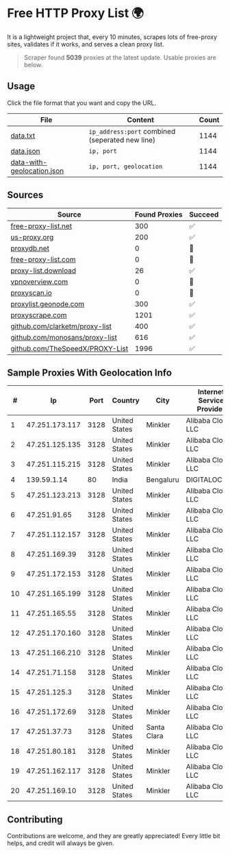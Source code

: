 
# Free HTTP Proxy List 🌍

It is a lightweight project that, every 10 minutes, scrapes lots of free-proxy sites, validates if it works, and serves a clean proxy list.


> Scraper found **5039** proxies at the latest update. Usable proxies are below.

## Usage

Click the file format that you want and copy the URL.


|File|Content|Count|
|----|-------|-----|
|[data.txt](https://raw.githubusercontent.com/themiralay/Proxy-List-World/master/data.txt)|`ip_address:port` combined (seperated new line)|1144|
|[data.json](https://raw.githubusercontent.com/themiralay/Proxy-List-World/master/data.json)|`ip, port`|1144|
|[data-with-geolocation.json](https://raw.githubusercontent.com/themiralay/Proxy-List-World/master/data-with-geolocation.json)|`ip, port, geolocation`|1144|

## Sources

|Source|Found Proxies|Succeed|
|------|-------------|-------|
|[free-proxy-list.net](https://free-proxy-list.net)|300|✅|
|[us-proxy.org](https://www.us-proxy.org)|200|✅|
|[proxydb.net](http://proxydb.net)|0|🚫|
|[free-proxy-list.com](https://free-proxy-list.com/?page=&port=&type%5B%5D=http&type%5B%5D=https&up_time=0&search=Search)|0|🚫|
|[proxy-list.download](https://www.proxy-list.download/HTTP)|26|✅|
|[vpnoverview.com](https://vpnoverview.com/privacy/anonymous-browsing/free-proxy-servers)|0|🚫|
|[proxyscan.io](https://www.proxyscan.io)|0|🚫|
|[proxylist.geonode.com](https://proxylist.geonode.com/api/proxy-list?limit=300&page=1&sort_by=lastChecked&sort_type=desc&protocols=http,https)|300|✅|
|[proxyscrape.com](https://api.proxyscrape.com/v2/?request=displayproxies&protocol=http&timeout=10000&country=all&ssl=all&anonymity=all)|1201|✅|
|[github.com/clarketm/proxy-list](https://raw.githubusercontent.com/clarketm/proxy-list/master/proxy-list-raw.txt)|400|✅|
|[github.com/monosans/proxy-list](https://raw.githubusercontent.com/monosans/proxy-list/main/proxies/http.txt)|616|✅|
|[github.com/TheSpeedX/PROXY-List](https://raw.githubusercontent.com/TheSpeedX/PROXY-List/master/http.txt)|1996|✅|


## Sample Proxies With Geolocation Info

|#|Ip|Port|Country|City|Internet Service Provider|
|-|--|----|-------|----|-------------------------|
|1|47.251.173.117|3128|United States|Minkler|Alibaba Cloud LLC|
|2|47.251.125.135|3128|United States|Minkler|Alibaba Cloud LLC|
|3|47.251.115.215|3128|United States|Minkler|Alibaba Cloud LLC|
|4|139.59.1.14|80|India|Bengaluru|DIGITALOCEAN|
|5|47.251.123.213|3128|United States|Minkler|Alibaba Cloud LLC|
|6|47.251.91.65|3128|United States|Minkler|Alibaba Cloud LLC|
|7|47.251.112.157|3128|United States|Minkler|Alibaba Cloud LLC|
|8|47.251.169.39|3128|United States|Minkler|Alibaba Cloud LLC|
|9|47.251.172.153|3128|United States|Minkler|Alibaba Cloud LLC|
|10|47.251.165.199|3128|United States|Minkler|Alibaba Cloud LLC|
|11|47.251.165.55|3128|United States|Minkler|Alibaba Cloud LLC|
|12|47.251.170.160|3128|United States|Minkler|Alibaba Cloud LLC|
|13|47.251.166.210|3128|United States|Minkler|Alibaba Cloud LLC|
|14|47.251.71.158|3128|United States|Minkler|Alibaba Cloud LLC|
|15|47.251.125.3|3128|United States|Minkler|Alibaba Cloud LLC|
|16|47.251.172.69|3128|United States|Minkler|Alibaba Cloud LLC|
|17|47.251.37.73|3128|United States|Santa Clara|Alibaba Cloud LLC|
|18|47.251.80.181|3128|United States|Minkler|Alibaba Cloud LLC|
|19|47.251.162.117|3128|United States|Minkler|Alibaba Cloud LLC|
|20|47.251.169.10|3128|United States|Minkler|Alibaba Cloud LLC|



## Contributing

Contributions are welcome, and they are greatly appreciated! Every
little bit helps, and credit will always be given.

